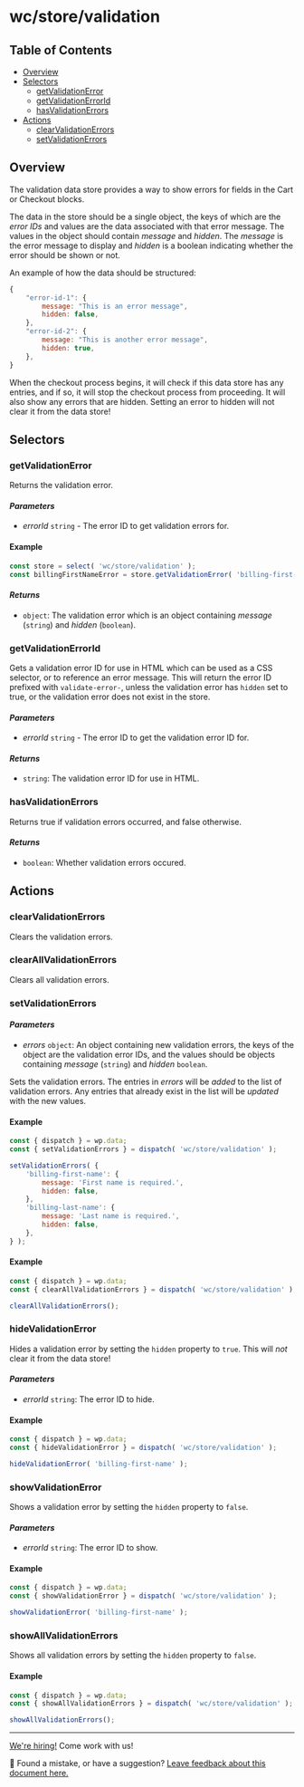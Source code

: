 # wc/store/validation

## Table of Contents

-   [Overview](#overview)
-   [Selectors](#selectors)
    -   [getValidationError](#getvalidationerror)
    -   [getValidationErrorId](#getvalidationerrorid)
    -   [hasValidationErrors](#hasvalidationerrors)
-   [Actions](#actions)
    -   [clearValidationErrors](#clearvalidationerrors)
    -   [setValidationErrors](#setvalidationerrors)

## Overview

The validation data store provides a way to show errors for fields in the Cart or Checkout blocks.

The data in the store should be a single object, the keys of which are the _error IDs_ and values are the data
associated with that error message. The values in the object should contain _message_ and _hidden_. The _message_
is the error message to display and _hidden_ is a boolean indicating whether the error should be shown or not.

An example of how the data should be structured:

```js
{
    "error-id-1": {
        message: "This is an error message",
        hidden: false,
    },
    "error-id-2": {
        message: "This is another error message",
        hidden: true,
    },
}
```

When the checkout process begins, it will check if this data store has any entries, and if so, it will stop the checkout
process from proceeding. It will also show any errors that are hidden. Setting an error to hidden will not clear it from
the data store!

## Selectors

### getValidationError

Returns the validation error.

#### _Parameters_

- _errorId_ `string` - The error ID to get validation errors for.

#### Example

```js
const store = select( 'wc/store/validation' );
const billingFirstNameError = store.getValidationError( 'billing-first-name' );
```


#### _Returns_

-   `object`: The validation error which is an object containing _message_ (`string`) and _hidden_ (`boolean`).

### getValidationErrorId

Gets a validation error ID for use in HTML which can be used as a CSS selector, or to reference an error message.
This will return the error ID prefixed with `validate-error-`, unless the validation error has `hidden` set to true, or
the validation error does not exist in the store.

#### _Parameters_

- _errorId_ `string` - The error ID to get the validation error ID for.

#### _Returns_

-   `string`: The validation error ID for use in HTML.

### hasValidationErrors

Returns true if validation errors occurred, and false otherwise.

#### _Returns_

-   `boolean`: Whether validation errors occured.

## Actions

### clearValidationErrors

Clears the validation errors.

### clearAllValidationErrors

Clears all validation errors.

### setValidationErrors

#### _Parameters_

-   _errors_ `object`: An object containing new validation errors, the keys of the object are the validation error IDs,
and the values should be objects containing _message_ (`string`) and _hidden_ `boolean`.

Sets the validation errors. The entries in _errors_ will be _added_ to the list of validation errors. Any entries that
already exist in the list will be _updated_ with the new values.

#### Example

```js
const { dispatch } = wp.data;
const { setValidationErrors } = dispatch( 'wc/store/validation' );

setValidationErrors( {
    'billing-first-name': {
        message: 'First name is required.',
        hidden: false,
    },
    'billing-last-name': {
        message: 'Last name is required.',
        hidden: false,
    },
} );
```

#### Example

```js
const { dispatch } = wp.data;
const { clearAllValidationErrors } = dispatch( 'wc/store/validation' );

clearAllValidationErrors();
```

### hideValidationError

Hides a validation error by setting the `hidden` property to `true`. This will _not_ clear it from the data store!

#### _Parameters_

-   _errorId_ `string`: The error ID to hide.

#### Example

```js
const { dispatch } = wp.data;
const { hideValidationError } = dispatch( 'wc/store/validation' );

hideValidationError( 'billing-first-name' );
```

### showValidationError

Shows a validation error by setting the `hidden` property to `false`.

#### _Parameters_

-   _errorId_ `string`: The error ID to show.

#### Example

```js
const { dispatch } = wp.data;
const { showValidationError } = dispatch( 'wc/store/validation' );

showValidationError( 'billing-first-name' );
```

### showAllValidationErrors

Shows all validation errors by setting the `hidden` property to `false`.

#### Example

```js
const { dispatch } = wp.data;
const { showAllValidationErrors } = dispatch( 'wc/store/validation' );

showAllValidationErrors();
```

<!-- FEEDBACK -->

---

[We're hiring!](https://woocommerce.com/careers/) Come work with us!

🐞 Found a mistake, or have a suggestion? [Leave feedback about this document here.](https://github.com/woocommerce/woocommerce-blocks/issues/new?assignees=&labels=type%3A+documentation&template=--doc-feedback.md&title=Feedback%20on%20./docs/third-party-developers/extensibility/checkout-payment-methods/checkout-flow-and-events.md)

<!-- /FEEDBACK -->
